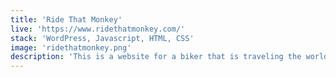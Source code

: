 ```yaml
---
title: 'Ride That Monkey'
live: 'https://www.ridethatmonkey.com/'
stack: 'WordPress, Javascript, HTML, CSS'
image: 'ridethatmonkey.png'
description: 'This is a website for a biker that is traveling the world on a mini Honda Monkey. This was built with Wordpress, HTML, CSS and Javascript. ' 
---
```

